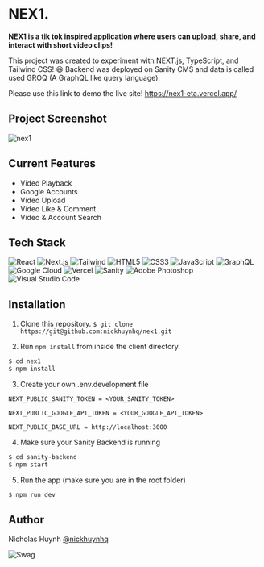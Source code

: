 # NEX1.

**NEX1 is a tik tok inspired application where users can upload, share, and interact with short video clips!**

This project was created to experiment with NEXT.js, TypeScript, and Tailwind CSS! 😆
Backend was deployed on Sanity CMS and data is called used GROQ (A GraphQL like query language).

Please use this link to demo the live site!
https://nex1-eta.vercel.app/


## Project Screenshot
![nex1](https://user-images.githubusercontent.com/71597829/196006148-b4e882fe-1f64-40de-9514-dbceed523df2.jpg)

## Current Features
- Video Playback 
- Google Accounts
- Video Upload
- Video Like & Comment
- Video & Account Search

## Tech Stack
![React](https://img.shields.io/badge/react-%2320232a.svg?style=for-the-badge&logo=react&logoColor=%2361DAFB)
![Next.js](https://img.shields.io/badge/Next-black?style=for-the-badge&logo=next.js&logoColor=white)
![Tailwind](https://img.shields.io/badge/Tailwind_CSS-38B2AC?style=for-the-badge&logo=tailwind-css&logoColor=white)
![HTML5](https://img.shields.io/badge/HTML5-E34F26?style=for-the-badge&logo=html5&logoColor=white)
![CSS3](https://img.shields.io/badge/css3-%231572B6.svg?style=for-the-badge&logo=css3&logoColor=white)
![JavaScript]( 	https://img.shields.io/badge/JavaScript-F7DF1E?style=for-the-badge&logo=javascript&logoColor=black)
![GraphQL](https://img.shields.io/badge/-GraphQL-E10098?style=for-the-badge&logo=graphql&logoColor=white)
![Google Cloud](https://img.shields.io/badge/GoogleCloud-%234285F4.svg?style=for-the-badge&logo=google-cloud&logoColor=white)
![Vercel](https://img.shields.io/badge/vercel-%23000000.svg?style=for-the-badge&logo=vercel&logoColor=white)
![Sanity](https://img.shields.io/badge/Sanity-f03d2f.svg?style=for-the-badge&logo=sanity&logoColor=white)
![Adobe Photoshop](https://img.shields.io/badge/adobe%20photoshop-%2331A8FF.svg?style=for-the-badge&logo=adobe%20photoshop&logoColor=white)
![Visual Studio Code](https://img.shields.io/badge/Visual%20Studio%20Code-0078d7.svg?style=for-the-badge&logo=visual-studio-code&logoColor=white)

## Installation

1. Clone this repository.
```$ git clone https://git@github.com:nickhuynhq/nex1.git```


2. Run `npm install` from inside the client directory.
```bash
$ cd nex1
$ npm install
```

3. Create your own .env.development file
```
NEXT_PUBLIC_SANITY_TOKEN = <YOUR_SANITY_TOKEN>

NEXT_PUBLIC_GOOGLE_API_TOKEN = <YOUR_GOOGLE_API_TOKEN>

NEXT_PUBLIC_BASE_URL = http://localhost:3000
```

4. Make sure your Sanity Backend is running

```bash
$ cd sanity-backend
$ npm start
```

5. Run the app (make sure you are in the root folder)

```bash
$ npm run dev
```

## Author

Nicholas Huynh [@nickhuynhq](https://github.com/nickhuynhq)

![Swag](http://ForTheBadge.com/images/badges/built-with-swag.svg)
